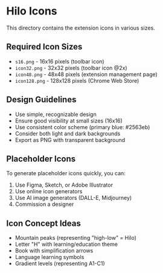 # Hilo Icons

This directory contains the extension icons in various sizes.

## Required Icon Sizes

- `s16.png` - 16x16 pixels (toolbar icon)
- `icon32.png` - 32x32 pixels (toolbar icon @2x)
- `icon48.png` - 48x48 pixels (extension management page)
- `icon128.png` - 128x128 pixels (Chrome Web Store)

## Design Guidelines

- Use simple, recognizable design
- Ensure good visibility at small sizes (16x16)
- Use consistent color scheme (primary blue: #2563eb)
- Consider both light and dark backgrounds
- Export as PNG with transparent background

## Placeholder Icons

To generate placeholder icons quickly, you can:

1. Use Figma, Sketch, or Adobe Illustrator
2. Use online icon generators
3. Use AI image generators (DALL-E, Midjourney)
4. Commission a designer

## Icon Concept Ideas

- Mountain peaks (representing "high-low" = Hilo)
- Letter "H" with learning/education theme
- Book with simplification arrows
- Language learning symbols
- Gradient levels (representing A1-C1)

